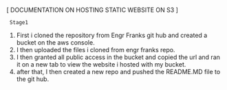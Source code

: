[ DOCUMENTATION ON HOSTING STATIC WEBSITE ON S3 ]
  
     Stage1
1. First i cloned the repository from Engr Franks git hub and created a bucket on the aws console.
2. I then uploaded the files i cloned from engr franks repo.
3. I then granted all public access in the bucket and copied the url and ran it on a new tab to view the website i hosted with my bucket.
4. after that, I then created a new repo and pushed the README.MD file to the git hub.
